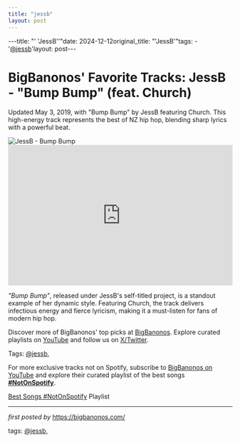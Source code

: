 ```yaml
---
title: "jessb"
layout: post
---
```

---title: "' 'JessB''"date: 2024-12-12original_title: "'JessB'"tags:  - '[@jessb](/tags/jessb/)'layout: post---<!-- Post Title --><h1 >BigBanonos' Favorite Tracks: JessB - "Bump Bump" (feat. Church)</h1> <!-- Introductory Text --><p >Updated May 3, 2019, with "Bump Bump" by JessB featuring Church. This high-energy track represents the best of NZ hip hop, blending sharp lyrics with a powerful beat.</p> <!-- Featured Image --><div > <img src="https://concord.com/wp-content/uploads/2022/12/jessb.jpg" alt="JessB - Bump Bump" /></div> <!-- YouTube Video Embed --><div > <iframe width="100%" height="315" src="https://www.youtube.com/embed/ft-nT9dizLo" title="JessB - 'Bump Bump'" frameborder="0" allow="accelerometer; autoplay; encrypted-media; gyroscope; picture-in-picture; web-share" referrerpolicy="strict-origin-when-cross-origin" allowfullscreen></iframe></div> <!-- Song Information --><div > <p><em>"Bump Bump"</em>, released under JessB's self-titled project, is a standout example of her dynamic style. Featuring Church, the track delivers infectious energy and fierce lyricism, making it a must-listen for fans of modern hip hop.</p></div> <!-- Footer Links --><div > <p>Discover more of BigBanonos' top picks at <a href="https://bigbanonos.com/" target="_blank">BigBanonos</a>. Explore curated playlists on <a href="https://www.youtube.com/[@BigBanonos](/tags/BigBanonos/)" target="_blank">YouTube</a> and follow us on <a href="https://x.com/bigbanonos" target="_blank">X/Twitter</a>.</p></div> <!-- Tags --><p >Tags: [@jessb](/tags/jessb/),</p><!--Subscribe and Playlist Links--><div>    <p>For more exclusive tracks not on Spotify, subscribe to <a href="https://www.youtube.com/[@BigBanonos](/tags/BigBanonos/)" target="_blank">BigBanonos on YouTube</a> and explore their curated playlist of the best songs <strong>[#NotOnSpotify](/tags/NotOnSpotify/)</strong>.</p>    <p><a href="https://www.youtube.com/playlist?list=PLtuNtuTatqI0kFahUCbtbfenC_ET5O_tr" target="_blank">Best Songs [#NotOnSpotify](/tags/NotOnSpotify/) Playlist<br /></a></p></div><hr /><p><em>first posted by</em> <a href="https://bigbanonos.com/" rel="noopener" target="_new">https://bigbanonos.com/</a></p><p>tags: [@jessb](/tags/jessb/),</p>